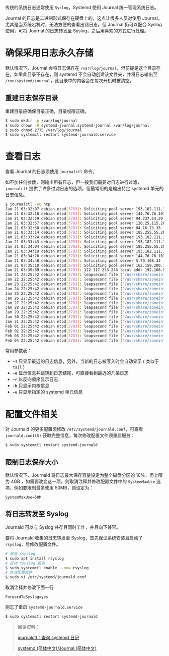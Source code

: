 传统的系统日志通常使用 `Syslog`，Systemd 使用 Journal 统一管理系统日志。

Journal 的日志是二进制形式保存在硬盘上的，这点让很多人反对使用 Journal，尤其是当系统宕机时，无法方便的查看出错日志。但 Journal 仍可以配合 Syslog 使用，可将 Journal 的日志转发至 Syslog，之后用喜欢的方式进行处理。

# 确保采用日志永久存储

默认情况下，Journal 会将日志保存在 `/var/log/journal`，但前提是这个目录存在，如果此目录不存在，则 systemd 不会自动创建该文件夹，并将日志输出至 `/run/systemd/journal`，此目录中的内容会在每次开机时被清空。

## 重建日志保存目录

重建目录应确保目录正确，目录权限正确。

```sh
$ sudo mkdir -p /var/log/journal
$ sudo chown -R systemd-journal:systemd-journal /var/log/journal
$ sudo chmod 2775 /var/log/journal
$ sudo systemctl restart systemd-journald.service
```

# 查看日志

查看 Journal 的日志须使用 `journalctl` 命令。

如不加任何参数，则输出所有日志，但一般我们需要对日志进行过滤，`journalctl` 提供了许多过滤日志的选项，但最常用的是输出特定 systemd 单元的日志信息。

```sh
$ journalctl -eu ntp
Jan 21 03:32:07 debian ntpd[3783]: Soliciting pool server 193.182.111.142
Jan 21 03:32:18 debian ntpd[3783]: Soliciting pool server 144.76.76.107
Jan 21 03:32:39 debian ntpd[3783]: Soliciting pool server 94.237.64.20
Jan 21 03:32:57 debian ntpd[3783]: Soliciting pool server 120.25.115.20
Jan 21 03:32:58 debian ntpd[3783]: Soliciting pool server 84.16.73.33
Jan 21 03:33:14 debian ntpd[3783]: Soliciting pool server 185.255.55.20
Jan 21 03:33:24 debian ntpd[3783]: Soliciting pool server 193.182.111.14
Jan 21 03:33:43 debian ntpd[3783]: Soliciting pool server 193.182.111.12
Jan 21 03:34:04 debian ntpd[3783]: Soliciting pool server 185.255.55.20
Jan 21 03:34:19 debian ntpd[3783]: Soliciting pool server 193.182.111.142
Jan 21 03:34:28 debian ntpd[3783]: Soliciting pool server 144.76.76.107
Jan 21 03:34:48 debian ntpd[3783]: Soliciting pool server 5.79.108.34
Jan 21 03:35:10 debian ntpd[3783]: Soliciting pool server 162.159.200.123
Jan 21 03:39:09 debian ntpd[3783]: 122.117.253.246 local addr 192.168.50.157 -> <null>
Jan 21 22:25:42 debian ntpd[3783]: leapsecond file ('/usr/share/zoneinfo/leap-seconds.list'): expired less than 25 days
Jan 22 22:25:42 debian ntpd[3783]: leapsecond file ('/usr/share/zoneinfo/leap-seconds.list'): expired less than 26 days
Jan 23 22:25:42 debian ntpd[3783]: leapsecond file ('/usr/share/zoneinfo/leap-seconds.list'): expired less than 27 days
Jan 24 22:25:42 debian ntpd[3783]: leapsecond file ('/usr/share/zoneinfo/leap-seconds.list'): expired less than 28 days
Jan 25 22:25:42 debian ntpd[3783]: leapsecond file ('/usr/share/zoneinfo/leap-seconds.list'): expired less than 29 days
Jan 26 22:25:42 debian ntpd[3783]: leapsecond file ('/usr/share/zoneinfo/leap-seconds.list'): expired less than 30 days
Jan 27 22:25:42 debian ntpd[3783]: leapsecond file ('/usr/share/zoneinfo/leap-seconds.list'): expired less than 31 days
Jan 28 22:25:42 debian ntpd[3783]: leapsecond file ('/usr/share/zoneinfo/leap-seconds.list'): expired less than 32 days
Jan 29 22:25:42 debian ntpd[3783]: leapsecond file ('/usr/share/zoneinfo/leap-seconds.list'): expired less than 33 days
Jan 30 22:25:42 debian ntpd[3783]: leapsecond file ('/usr/share/zoneinfo/leap-seconds.list'): expired less than 34 days
Jan 31 22:25:42 debian ntpd[3783]: leapsecond file ('/usr/share/zoneinfo/leap-seconds.list'): expired less than 35 days
Feb 01 22:25:42 debian ntpd[3783]: leapsecond file ('/usr/share/zoneinfo/leap-seconds.list'): expired less than 36 days
Feb 02 22:25:42 debian ntpd[3783]: leapsecond file ('/usr/share/zoneinfo/leap-seconds.list'): expired less than 37 days
Feb 03 22:25:42 debian ntpd[3783]: leapsecond file ('/usr/share/zoneinfo/leap-seconds.list'): expired less than 38 days
Feb 04 22:25:42 debian ntpd[3783]: leapsecond file ('/usr/share/zoneinfo/leap-seconds.list'): expired less than 39 days
```

常用参数表：

- **`-f`**  只显示最近的日志信息，另外，当新的日志被写入时会自动显示 ( 类似于 `tail` )
- **`-e`**  显示信息并跳转到日志结尾，可直接看到最近的几条日志
- **`-r`**  以反向顺序显示日志
- **`-k`**  只显示内核信息
- **`-u`**  只显示指定的 systemd 单元信息

# 配置文件相关

对 Journald 的更多配置须修改 `/etc/systemd/journald.conf`，可查看 `journald.conf(5)` 获取完整信息，每次修改配置文件须重启服务：

```sh
$ sudo systemctl restart systemd-journald
```

## 限制日志保存大小

默认情况下，Journald 将日志最大保存容量设定为整个磁盘分区的 10%，但上限为 4GB ，如需要改变这一项，则取消注释并修改配置文件中的 `SystemMaxUse` 选项，例如要限制最多使用 50MB，则设定为：

```
SystemMaxUse=50M
```

## 将日志转发至 Syslog

Journald 可以与 Syslog 共存且同时工作，并且向下兼容。

要将 Journald 收集的日志转发至 Syslog，首先保证系统安装且启动了 `rsyslog`，后修改配置文件。

```sh
# 安装 rsyslog
$ sudo apt install rsyslog
# 启动 rsyslog 服务
$ sudo systemctl enable --now rsyslog
# 修改配置文件
$ sudo vi /etc/systemd/journald.conf
```

取消注释并修改下面一行

```
ForwardToSyslog=yes
```

别忘了重启 `systemd-journald.service`

```sh
$ sudo systemctl restart systemd-journald
```

> 阅读资料：
> 
> [journalctl：查询 systemd 日记](https://documentation.suse.com/zh-cn/sles/15-SP2/html/SLES-all/cha-journalctl.html)
>
> [systemd (简体中文)/Journal (简体中文)](https://wiki.archlinux.org/index.php/Systemd_(%E7%AE%80%E4%BD%93%E4%B8%AD%E6%96%87)/Journal_(%E7%AE%80%E4%BD%93%E4%B8%AD%E6%96%87))
